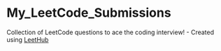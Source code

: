 # My_LeetCode_Submissions
Collection of LeetCode questions to ace the coding interview! - Created using [LeetHub](https://github.com/QasimWani/LeetHub)
